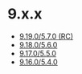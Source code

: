 # 9.x.x

* [9.19.0/5.7.0 (RC)](09.19.0/index.md)
* [9.18.0/5.6.0](09.18.0/index.md)
* [9.17.0/5.5.0](09.17.0/index.md)
* [9.16.0/5.4.0](09.16.0/index.md)
